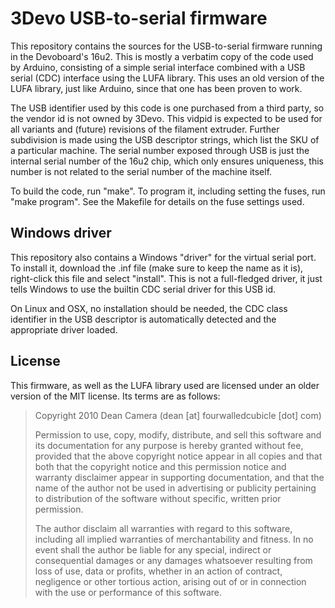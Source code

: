 3Devo USB-to-serial firmware
============================
This repository contains the sources for the USB-to-serial firmware
running in the Devoboard's 16u2. This is mostly a verbatim copy of the
code used by Arduino, consisting of a simple serial interface combined
with a USB serial (CDC) interface using the LUFA library. This uses an
old version of the LUFA library, just like Arduino, since that one has
been proven to work.

The USB identifier used by this code is one purchased from a third
party, so the vendor id is not owned by 3Devo. This vidpid is expected
to be used for all variants and (future) revisions of the filament
extruder. Further subdivision is made using the USB descriptor strings,
which list the SKU of a particular machine. The serial number exposed
through USB is just the internal serial number of the 16u2 chip, which
only ensures uniqueness, this number is not related to the serial number
of the machine itself.

To build the code, run "make". To program it, including setting the
fuses, run "make program". See the Makefile for details on the fuse
settings used.

Windows driver
--------------
This repository also contains a Windows "driver" for the virtual serial
port. To install it, download the .inf file (make sure to keep the name
as it is), right-click this file and select "install". This is not a
full-fledged driver, it just tells Windows to use the builtin CDC serial
driver for this USB id.

On Linux and OSX, no installation should be needed, the CDC class
identifier in the USB descriptor is automatically detected and the
appropriate driver loaded.

License
-------
This firmware, as well as the LUFA library used are licensed under an
older version of the MIT license. Its terms are as follows:

> Copyright 2010  Dean Camera (dean [at] fourwalledcubicle [dot] com)
>
> Permission to use, copy, modify, distribute, and sell this
> software and its documentation for any purpose is hereby granted
> without fee, provided that the above copyright notice appear in
> all copies and that both that the copyright notice and this
> permission notice and warranty disclaimer appear in supporting
> documentation, and that the name of the author not be used in
> advertising or publicity pertaining to distribution of the
> software without specific, written prior permission.
>
> The author disclaim all warranties with regard to this
> software, including all implied warranties of merchantability
> and fitness.  In no event shall the author be liable for any
> special, indirect or consequential damages or any damages
> whatsoever resulting from loss of use, data or profits, whether
> in an action of contract, negligence or other tortious action,
> arising out of or in connection with the use or performance of
> this software.
